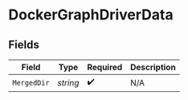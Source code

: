 # DockerGraphDriverData


## Fields

| Field              | Type               | Required           | Description        |
| ------------------ | ------------------ | ------------------ | ------------------ |
| `MergedDir`        | *string*           | :heavy_check_mark: | N/A                |